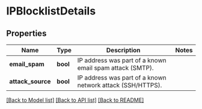 # IPBlocklistDetails

## Properties
Name | Type | Description | Notes
------------ | ------------- | ------------- | -------------
**email_spam** | **bool** | IP address was part of a known email spam attack (SMTP). | 
**attack_source** | **bool** | IP address was part of a known network attack (SSH/HTTPS). | 

[[Back to Model list]](../../README.md#documentation-for-models) [[Back to API list]](../../README.md#documentation-for-api-endpoints) [[Back to README]](../../README.md)


